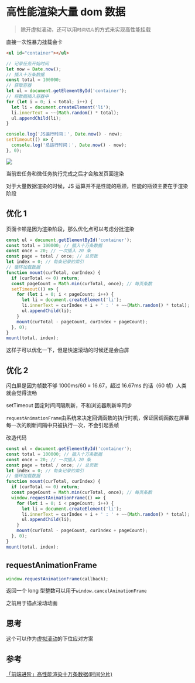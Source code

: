 # 高性能渲染大量 dom 数据

> 除开虚拟滚动，还可以用`时间切片`的方式来实现高性能挂载

直接一次性暴力挂载会卡

```html
<ul id="container"></ul>
```

```js
// 记录任务开始时间
let now = Date.now();
// 插入十万条数据
const total = 100000;
// 获取容器
let ul = document.getElementById('container');
// 将数据插入容器中
for (let i = 0; i < total; i++) {
  let li = document.createElement('li');
  li.innerText = ~~(Math.random() * total);
  ul.appendChild(li);
}

console.log('JS运行时间：', Date.now() - now);
setTimeout(() => {
  console.log('总运行时间：', Date.now() - now);
}, 0);
```

![](https://cdn.jsdelivr.net/gh/aaronkwong929/pictures/20210828174256.png)

当前宏任务和微任务执行完成之后才会触发页面渲染

对于大量数据渲染的时候，JS 运算并不是性能的瓶颈，性能的瓶颈主要在于渲染阶段

## 优化 1

页面卡顿是因为渲染阶段，那么优化点可以考虑分批渲染

```js
const ul = document.getElementById('container');
const total = 100000; // 插入十万条数据
const once = 20; // 一次插入 20 条
const page = total / once; // 总页数
let index = 0; // 每条记录的索引
// 循环加载数据
function mount(curTotal, curIndex) {
  if (curTotal <= 0) return;
  const pageCount = Math.min(curTotal, once); // 每页条数
  setTimeout(() => {
    for (let i = 0; i < pageCount; i++) {
      let li = document.createElement('li');
      li.innerText = curIndex + i + ' : ' + ~~(Math.random() * total);
      ul.appendChild(li);
    }
    mount(curTotal - pageCount, curIndex + pageCount);
  }, 0);
}
mount(total, index);
```

这样子可以优化一下，但是快速滚动的时候还是会白屏

## 优化 2

闪白屏是因为帧数不够 1000ms/60 = 16.67，超过 16.67ms 的话（60 帧）人类就会觉得流畅

setTimeout 固定时间间隔刷新，不和浏览器刷新率同步

`requestAnimationFrame`由系统来决定回调函数的执行时机，保证回调函数在屏幕每一次的刷新间隔中只被执行一次，不会引起丢帧

改造代码

```js
const ul = document.getElementById('container');
const total = 100000; // 插入十万条数据
const once = 20; // 一次插入 20 条
const page = total / once; // 总页数
let index = 0; // 每条记录的索引
// 循环加载数据
function mount(curTotal, curIndex) {
  if (curTotal <= 0) return;
  const pageCount = Math.min(curTotal, once); // 每页条数
  window.requestAnimationFrame(() => {
    for (let i = 0; i < pageCount; i++) {
      let li = document.createElement('li');
      li.innerText = curIndex + i + ' : ' + ~~(Math.random() * total);
      ul.appendChild(li);
    }
    mount(curTotal - pageCount, curIndex + pageCount);
  }, 0);
}
mount(total, index);
```

## requestAnimationFrame

```js
window.requestAnimationFrame(callback);
```

返回一个 long 型整数可以用于`window.cancelAnimationFrame`

之前用于锚点滚动动画

## 思考

这个可以作为[虚拟滚动](/components/VirtualScroll.md)的下位应对方案

## 参考

[「前端进阶」高性能渲染十万条数据(时间分片)](https://juejin.cn/post/6844903938894872589)
